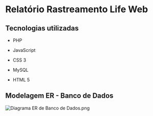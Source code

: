 # Relatório Rastreamento Life Web

## Tecnologias utilizadas

- PHP
- JavaScript
- CSS 3

- MySQL
- HTML 5

## Modelagem ER - Banco de Dados

![Diagrama ER de Banco de Dados.png](Relato%CC%81rio%20Rastreamento%20Life%20Web%2070a18559731a4606b6e5449d60c46bcb/Diagrama_ER_de_Banco_de_Dados.png)